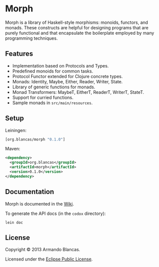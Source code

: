 # Morph

Morph is a library of Haskell-style morphisms: monoids, functors, and monads.
These constructs are helpful for designing programs that are purely functional
and that encapsulate the boilerplate employed by many programming techniques.

## Features

* Implementation based on Protocols and Types.
* Predefined monoids for common tasks.
* Protocol Functor extended for Clojure concrete types.
* Monads: Identity, Maybe, Either, Reader, Writer, State.
* Library of generic functions for monads.
* Monad Transformers: MaybeT, EitherT, ReaderT, WriterT, StateT.
* Support for curried functions.
* Sample monads in `src/main/resources`.

## Setup

Leiningen:

```clojure
[org.blancas/morph "0.1.0"]
```

Maven:

```xml
<dependency>
  <groupId>org.blancas</groupId>
  <artifactId>morph</artifactId>
  <version>0.1.0</version>
</dependency>
```

## Documentation

Morph is documented in the [Wiki](https://github.com/blancas/morph/wiki).

To generate the API docs (in the `codox` directory):

    lein doc

## License

Copyright © 2013 Armando Blancas.

Licensed under the [Eclipse Public License](http://www.eclipse.org/legal/epl-v10.html).
